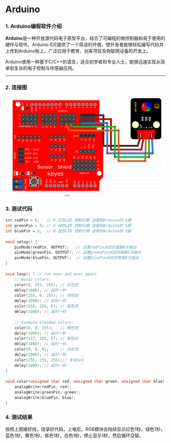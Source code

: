 # Arduino

### 1. Arduino编程软件介绍

**Arduino**是一种开放源代码电子原型平台，结合了可编程的微控制器和易于使用的硬件与软件。Arduino IDE提供了一个简洁的环境，使开发者能够轻松编写代码并上传到Arduino板上，广泛应用于教育、创客项目及物联网设备的开发上。

Arduino使用一种基于C/C++的语言，适合初学者和专业人士，能够迅速实现从简单到复杂的电子控制与传感器应用。

---

### 2. 连接图

**![KE4007](media/a482b43937d422b1e2bdbeb36aa1f798.png)**

### 3. 测试代码

```cpp
int redPin = 6;   // R 红色LED 控制引脚 连接到Arduino的 6脚
int greenPin = 5; // G 绿色LED 控制引脚 连接到Arduino的 5脚
int bluePin = 3;  // B 蓝色LED 控制引脚 连接到Arduino的 3脚

void setup() {
    pinMode(redPin, OUTPUT);   // 设置redPin对应的管脚6为输出
    pinMode(greenPin, OUTPUT); // 设置greenPin对应的管脚5为输出
    pinMode(bluePin, OUTPUT);  // 设置bluePin对应的管脚3为输出
}

void loop() { // run over and over again
    // Basic colors:
    color(0, 255, 255); // 红色亮
    delay(1000); // 延时一秒
    color(255, 0, 255); // 绿色亮
    delay(1000); // 延时一秒
    color(255, 255, 0); // 蓝色亮
    delay(1000); // 延时一秒

    // Example blended colors:
    color(0, 0, 255);   // 黄色亮
    delay(1000); // 延时一秒
    color(127, 255, 0); // 紫色亮
    delay(1000); // 延时一秒
    color(0, 0, 0);     // 白色亮
    delay(1000); // 延时一秒
    color(255, 255, 255);// 关闭led
    delay(1000); // 延时一秒
}

void color(unsigned char red, unsigned char green, unsigned char blue) { // 颜色控制函数
    analogWrite(redPin, red);
    analogWrite(greenPin, green);
    analogWrite(bluePin, blue);
}
```

### 4. 测试结果

按照上图接好线，烧录好代码，上电后，RGB模块会陆续显示红色1秒，绿色1秒，蓝色1秒，黄色1秒，紫色1秒，白色1秒，停止显示1秒，然后循环交替。

